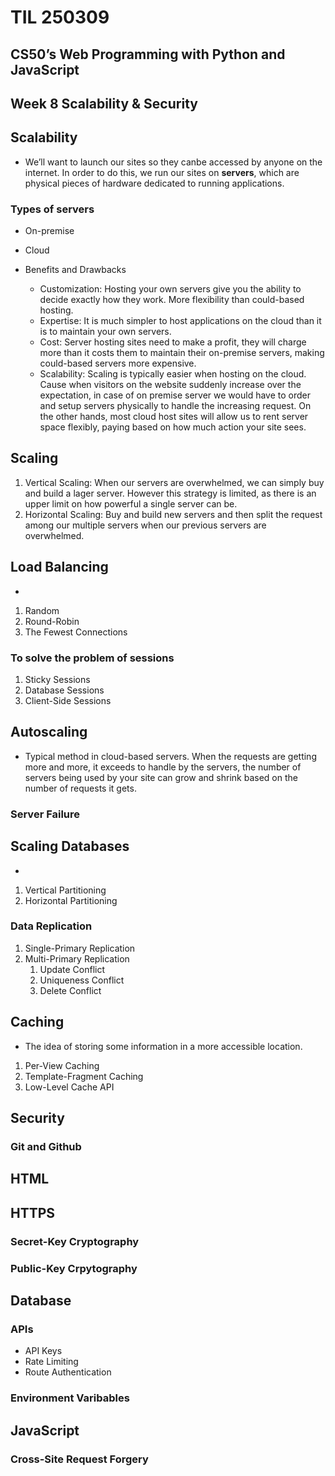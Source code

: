 # TIL 250309

## CS50’s Web Programming with Python and JavaScript

## Week 8 Scalability & Security

## Scalability

- We’ll want to launch our sites so they canbe accessed by anyone on the internet. In order to do this, we run our sites on **servers**, which are physical pieces of hardware dedicated to running applications.

### Types of servers
- On-premise
- Cloud

- Benefits and Drawbacks
  - Customization: Hosting your own servers give you the ability to decide exactly how they work. More flexibility than could-based hosting.
  - Expertise: It is much simpler to host applications on the cloud than it is to maintain your own servers.
  - Cost: Server hosting sites need to make a profit, they will charge more than it costs them to maintain their on-premise servers, making could-based servers more expensive.
  - Scalability: Scaling is typically easier when hosting on the cloud. Cause when visitors on the website suddenly increase over the expectation, in case of on premise server we would have to order and setup servers physically to handle the increasing request. On the other hands, most cloud host sites will allow us to rent server space flexibly, paying based on how much action your site sees.


## Scaling
1. Vertical Scaling: When our servers are overwhelmed, we can simply buy and build a lager server. However this strategy is limited, as there is an upper limit on how powerful a single server can be.
2. Horizontal Scaling: Buy and build new servers and then split the request among our multiple servers when our previous servers are overwhelmed.


## Load Balancing

- 

1. Random
2. Round-Robin
3. The Fewest Connections


### To solve the problem of sessions

1. Sticky Sessions
2. Database Sessions
3. Client-Side Sessions


## Autoscaling

- Typical method in cloud-based servers. When the requests are getting more and more, it exceeds to handle by the servers, the number of servers being used by your site can grow and shrink based on the number of requests it gets.

### Server Failure


## Scaling Databases

- 

1. Vertical Partitioning
2. Horizontal Partitioning


### Data Replication

1. Single-Primary Replication
2. Multi-Primary Replication
   1. Update Conflict
   2. Uniqueness Conflict
   3. Delete Conflict


## Caching

- The idea of storing some information in a more accessible location.

1. Per-View Caching
2. Template-Fragment Caching
3. Low-Level Cache API


## Security

### Git and Github


## HTML


## HTTPS

### Secret-Key Cryptography

### Public-Key Crpytography


## Database

### APIs

- API Keys
- Rate Limiting
- Route Authentication

### Environment Varibables


## JavaScript

### Cross-Site Request Forgery

